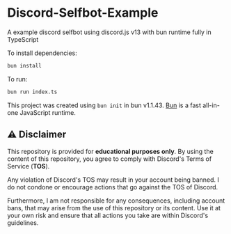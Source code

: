 # Discord-Selfbot-Example
 A example discord selfbot using discord.js v13 with bun runtime fully in TypeScript

To install dependencies:

```bash
bun install
```

To run:

```bash
bun run index.ts
```

This project was created using `bun init` in bun v1.1.43. [Bun](https://bun.sh) is a fast all-in-one JavaScript runtime.

## ⚠️ Disclaimer  

This repository is provided for **educational purposes only**. By using the content of this repository, you agree to comply with Discord's Terms of Service (**TOS**).  

Any violation of Discord's TOS may result in your account being banned. I do not condone or encourage actions that go against the TOS of Discord.  

Furthermore, I am not responsible for any consequences, including account bans, that may arise from the use of this repository or its content. Use it at your own risk and ensure that all actions you take are within Discord's guidelines.  
